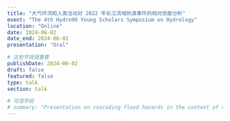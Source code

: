 ```yaml
---
title: "大气环流和人类活动对 2022 年长江流域热浪事件的相对贡献分析"
event: "The 4th Hydro90 Young Scholars Symposium on Hydrology"
location: "Online"
date: 2024-06-02
date_end: 2024-06-02
presentation: "Oral"

# 这些字段很重要
publishDate: 2024-06-02
draft: false
featured: false
type: talk
section: talk

# 可选字段
# summary: "Presentation on cascading flood hazards in the context of climate change."
---
```

